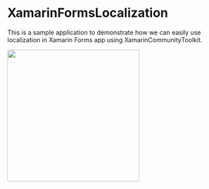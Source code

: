# XamarinFormsLocalization
This is a sample application to demonstrate how we can easily use localization in Xamarin Forms app using  XamarinCommunityToolkit.

<image src="ChangeLanguageApp/ChangeLanguageApp/Images/ezgif.com-gif-maker.gif" width=300/>

